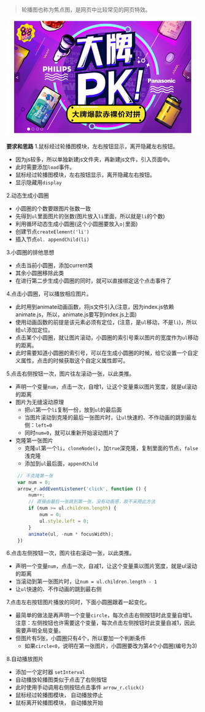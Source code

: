 > 轮播图也称为焦点图，是网页中比较常见的网页特效。

<img src="../images/carousel.png">

**要求和思路**
1.鼠标经过轮播图模块，左右按钮显示，离开隐藏左右按钮。
- 因为js较多，所以单独新建js文件夹，再新建js文件，引入页面中。
- 此时需要添加`load`事件。
- 鼠标经过轮播图模块，左右按钮显示，离开隐藏左右按钮。
- 显示隐藏用`display`

2.动态生成小圆圈
- 小圆圈的个数要跟图片张数一致
- 先得到`ul`里面图片的张数(图片放入`li`里面，所以就是`li`的个数)
- 利用循环动态生成小圆圈(这个小圆圈要放入`o|`里面)
- 创建节点`createElement('li')`
- 插入节点`ol. appendChild(li)`

3.小圆圈的排他思想
- 点击当前小圆圈，添加current类
- 其余小圆圈移除此类
- 在进行第二步生成小圆圈的同时，就可以直接绑定这个点击事件了

4.点击小圆圈，可以播放相应图片。
- 此时用到animate动画函数，将js文件引入(注意，因为index.js依赖animate.js，所以，animate.js要写到index.js上面)
- 使用动画函数的前提是该元素必须有定位，(注意，是`ul`移动，不是`li`)，所以给`ul`添加定位。
- 点击某个小圆圈，就让图片滚动，小圆圈的索引号乘以图片的宽度作为`ul`移动的距离。
- 此时需要知道小圆圈的索引号，可以在生成小圆圈的时候，给它设置一个自定义属性，点击的时候获取这个自定义属性即可。

5.点击右侧按钮一次，图片往左滚动一张，以此类推。
- 声明一个变量`num`，点击一次，自增1，让这个变量乘以图片宽度，就是ul滚动的距离
- 图片为无缝滚动原理
  - 把`ul`第一个`li`复制一份，放到`ul`的最后面
  - 当图片滚动到克隆的最后一张图片时，让`ul`快速的、不作动画的跳到最左侧：`left=0`
  - 同时`num=0`，就可以重新开始滚动图片了
- 克隆第一张图片
  - 克隆`ul`第一个`li`，`cloneNode()`，加`true`深克隆，复制里面的节点，`false`浅克隆
  - 添加到`ul`最后面，`appendChild`

```js
    // 不克隆第一张
    var num = 0;
    arrow_r.addEventListener('click', function () {
        num++;
        // 直接由最后一张跳到第一张，没有动画感，故不采用此方法
        if (num >= ul.children.length) {
            num = 0;
            ul.style.left = 0;
        }
        animate(ul, -num * focusWidth);
    })
```

6.点击左侧按钮一次，图片往右滚动一张，以此类推。
- 声明一个变量`num`，点击一次，自减1，让这个变量乘以图片宽度，就是ul滚动的距离
- 当滚动到第一张图片时，让`num = ul.children.length - 1`
- 让`ul`快速的、不作动画的跳到最右侧

7.点击左右按钮图片播放的同时，下面小圆圈跟着一起变化。
- 最简单的做法是再声明一个变量`circle`，每次点击右侧按钮时此变量自增1。注意：左侧按钮也许需要这个变量，每次点击左侧按钮时此变量自减1，因此需要声明全局变量。
- 但图片有5张，小圆圈只有4个，所以要加一个判断条件
  - 如果`circle<0`，说明在第一张图片，小圆圈要改为第4个小圆圈(编号为3)

8.自动播放图片
- 添加一个定时器 `setInterval`
- 自动播放轮播图类似于点击了右侧按钮
- 此时使用手动调用右侧按钮点击事件 `arrow_r.click()`
- 鼠标经过轮播图模块， 自动播放停止
- 鼠标离开轮播图模块， 自动播放开始